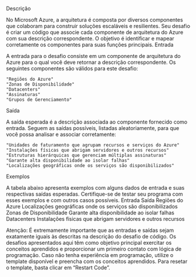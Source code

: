 Descrição

No Microsoft Azure, a arquitetura é composta por diversos componentes que colaboram para construir soluções escaláveis e resilientes. Seu desafio é criar um código que associe cada componente de arquitetura do Azure com sua descrição correspondente. O objetivo é identificar e mapear corretamente os componentes para suas funções principais.
Entrada

A entrada para o desafio consiste em um componente de arquitetura do Azure para o qual você deve retornar a descrição correspondente. Os seguintes componentes são válidos para este desafio:

    "Regiões do Azure"
    "Zonas de Disponibilidade"
    "Datacenters"
    "Assinaturas"
    "Grupos de Gerenciamento"

Saída

A saída esperada é a descrição associada ao componente fornecido como entrada. Seguem as saídas possíveis, listadas aleatoriamente, para que você possa analisar e associar corretamente:

    "Unidades de faturamento que agrupam recursos e serviços do Azure"
    "Instalações físicas que abrigam servidores e outros recursos"
    "Estruturas hierárquicas que gerenciam múltiplas assinaturas"
    "Garante alta disponibilidade ao isolar falhas"
    "Localizações geográficas onde os serviços são disponibilizados"

Exemplos

A tabela abaixo apresenta exemplos com alguns dados de entrada e suas respectivas saídas esperadas. Certifique-se de testar seu programa com esses exemplos e com outros casos possíveis.
Entrada 	Saída
Regiões do Azure 	Localizações geográficas onde os serviços são disponibilizados
Zonas de Disponibilidade 	Garante alta disponibilidade ao isolar falhas
Datacenters 	Instalações físicas que abrigam servidores e outros recursos

Atenção: É extremamente importante que as entradas e saídas sejam exatamente iguais às descritas na descrição do desafio de código.
Os desafios apresentados aqui têm como objetivo principal exercitar os conceitos aprendidos e proporcionar um primeiro contato com lógica de programação. Caso não tenha experiência em programação, utilize o template disponível e preencha com os conceitos aprendidos. Para resetar o template, basta clicar em “Restart Code”.
